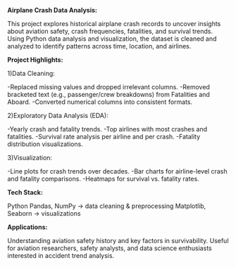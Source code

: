 **Airplane Crash Data Analysis:**

This project explores historical airplane crash records to uncover insights about aviation safety, crash frequencies, fatalities, and survival trends. Using Python data analysis and visualization, the dataset is cleaned and analyzed to identify patterns across time, location, and airlines.

**Project Highlights:**

1)Data Cleaning:

-Replaced missing values and dropped irrelevant columns.
-Removed bracketed text (e.g., passenger/crew breakdowns) from Fatalities and Aboard.
-Converted numerical columns into consistent formats.

2)Exploratory Data Analysis (EDA):

-Yearly crash and fatality trends.
-Top airlines with most crashes and fatalities.
-Survival rate analysis per airline and per crash.
-Fatality distribution visualizations.

3)Visualization:

-Line plots for crash trends over decades.
-Bar charts for airline-level crash and fatality comparisons.
-Heatmaps for survival vs. fatality rates.

**Tech Stack:**

Python
Pandas, NumPy → data cleaning & preprocessing
Matplotlib, Seaborn → visualizations

**Applications:**

Understanding aviation safety history and key factors in survivability.
Useful for aviation researchers, safety analysts, and data science enthusiasts interested in accident trend analysis.
